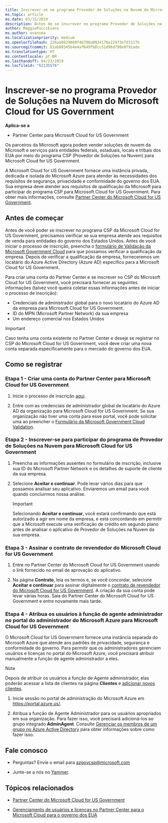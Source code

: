 ```yaml
---
title: Inscrever-se no programa Provedor de Soluções na Nuvem do Microsoft Cloud for US Government | Partner Center do Microsoft Cloud for US Government
ms.topic: article
ms.date: 03/15/2019
description: Antes de se inscrever no programa Provedor de Soluções na Nuvem do Microsoft Cloud for US Government, saiba mais sobre os requisitos do programa CSP.
author: MaggiePucciEvans
ms.author: evansma
ms.localizationpriority: medium
ms.openlocfilehash: 226aa0829080f46706a0934176e229f3e7d3117b
ms.sourcegitcommit: b1ab80345b4e4af649fb8cc51d96d798e0791ade
ms.translationtype: HT
ms.contentlocale: pt-BR
ms.lasthandoff: 04/23/2019
ms.locfileid: "62135576"
---
```

# <a name="enroll-in-the-cloud-solution-provider-program-for-microsoft-cloud-for-us-government"></a>Inscrever-se no programa Provedor de Soluções na Nuvem do Microsoft Cloud for US Government

**Aplica-se a**

-  Partner Center para Microsoft Cloud for US Government

Os parceiros da Microsoft agora podem vender soluções de nuvem da Microsoft e serviços para entidades federais, estaduais, locais e tribais dos EUA por meio do programa CSP (Provedor de Soluções na Nuvem) para Microsoft Cloud for US Government. 

A Microsoft Cloud for US Government fornece uma instância privada, dedicada e isolada do Microsoft Azure para atender às necessidades dos requisitos de segurança, privacidade e conformidade do governo dos EUA. Sua empresa deve atender aos requisitos de qualificação da Microsoft para participar do programa CSP para Microsoft Cloud for US Government. Para obter mais informações, consulte [Partner Center do Microsoft Cloud for US Government](partner-center-for-microsoft-us-govt-cloud.md).

## <a name="before-you-begin"></a>Antes de começar

Antes de você poder se inscrever no programa CSP da Microsoft Cloud for US Government, precisamos verificar se sua empresa atende aos requisitos de venda para entidades do governo dos Estados Unidos. Antes de você iniciar o processo de inscrição, preencha o [formulário de Validação da Microsoft Government Cloud](https://azuregov.microsoft.com/csp) para que possamos verificar a qualificação da empresa. Depois de verificar a qualificação da empresa, forneceremos um locatário do Azure Active Directory (Azure AD) específico para a Microsoft Cloud for US Government.  

Para criar uma conta do Partner Center e se inscrever no CSP do Microsoft Cloud for US Government, você precisará fornecer as seguintes informações (talvez você queira coletar essas informações antes de iniciar o processo de inscrição):

-  Credenciais de administrador global para o novo locatário do Azure AD da empresa para Microsoft Cloud for US Government.
-  ID do MPN (Microsoft Partner Network) da sua empresa 
-  Um endereço comercial nos Estados Unidos

> [!IMPORTANT]  
> Caso tenha uma conta existente no Partner Center e deseje se registrar no CSP do Microsoft Cloud for US Government, você deve criar uma nova conta separada especificamente para o mercado do governo dos EUA.

## <a name="how-to-enroll"></a>Como se registrar 

### <a name="step-1---create-a-partner-center-account-for-microsoft-cloud-for-us-government"></a>Etapa 1 - Criar uma conta do Partner Center para Microsoft Cloud for US Government

1.  Inicie o processo de inscrição [aqui](https://partnercenter.microsoft.com/register/resellerusgjoinnow). 

2.  Entre com as credenciais de administrador global de locatário do Azure AD da organização para Microsoft Cloud for US Government. Se sua organização não tiver uma conta para esse portal, você pode solicitar uma ao preencher o [Formulário da Microsoft Government Cloud Validation](https://azuregov.microsoft.com/csp).


### <a name="step-2---apply-to-participate-in-the-cloud-solution-provider-program-for-microsoft-cloud-for-us-government"></a>Etapa 2 - Inscrever-se para participar do programa de Provedor de Soluções na Nuvem para Microsoft Cloud for US Government

1.  Preencha as informações ausentes no formulário de inscrição, inclusive sua ID do Microsoft Partner Network e os detalhes de suporte de cliente da sua empresa. 

2.  Selecione **Aceitar e continuar**. Pode levar vários dias para que possamos analisar seu aplicativo. Enviaremos um email para você quando concluirmos nossa análise.

    > [!IMPORTANT]  
    > Selecionando **Aceitar e continuar**, você estará confirmando que está autorizado a agir em nome da empresa, e está concordando em permitir que a Microsoft execute uma verificação de crédito em segundo plano antes de analisar o aplicativo de Provedor de Soluções na Nuvem da sua empresa.


### <a name="step-3---sign-the-reseller-agreement-for-microsoft-cloud-for-us-government"></a>Etapa 3 - Assinar o contrato de revendedor do Microsoft Cloud for US Government

1. Entre no Partner Center do Microsoft Cloud for US Government usando o link fornecido no email de aprovação do aplicativo. 

2. Na página **Contrato**, leia os termos e, se você concordar, selecione **Aceitar e continuar** para assinar digitalmente o [contrato de revendedor do Microsoft Cloud for US Government](https://go.microsoft.com/fwlink/p/?linkid=843364). A criação da sua conta pode levar várias horas. Saia do Partner Center do Microsoft Cloud for US Government e entre novamente mais tarde.


### <a name="step-4---assign-users-to-the-admin-agent-role-in-the-microsoft-azure-admin-portal-for-microsoft-cloud-for-us-government"></a>Etapa 4 - Atribua os usuários à função de agente administrador no portal do administrador do Microsoft Azure para Microsoft Cloud for US Government

O Microsoft Cloud for US Government fornece uma instância separada do Microsoft Azure que atende aos padrões de privacidade, segurança e conformidade do governo. Para permitir que os administradores gerenciem usuários e licenças no portal do Microsoft Azure, você precisará atribuir manualmente a função de agente administrador a eles.

> [!NOTE]  
> Depois de atribuir os usuários a função de Agente administrador, elas poderão acessar a lista de clientes na página **Clientes** e [adicionar novos clientes](add-a-new-customer.md).   

1.  Inicie sessão no portal de administração do Microsoft Azure em https://portal.azure.us/.

2.  Atribua a função de Agente Administrador para os usuários apropriados em sua organização. Para fazer isso, você precisará adicioná-los ao grupo integrado **AdminAgent**. Consulte [Gerenciar os membros de um grupo no Azure Active Directory](https://docs.microsoft.com/azure/active-directory/active-directory-groups-members-azure-portal) para obter informações sobre como fazer isso.
 
## <a name="connect-with-us"></a>Fale conosco

- Perguntas? Envie o email para azgovcsp@microsoft.com

- Junte-se a nós no [Yammer](https://www.yammer.com/cloudpartnercommunity/#/threads/inGroup?type=in_group&feedId=11509777&view=all). 

## <a name="related-topics"></a>Tópicos relacionados

-  [Partner Center do Microsoft Cloud for US Government](partner-center-for-microsoft-us-govt-cloud.md)

-  [Gerenciamento de usuários e licenças no Partner Center para o Microsoft Cloud para o governo dos EUA](user-management-in-partner-center-for-microsoft-us-govt-cloud.md)


